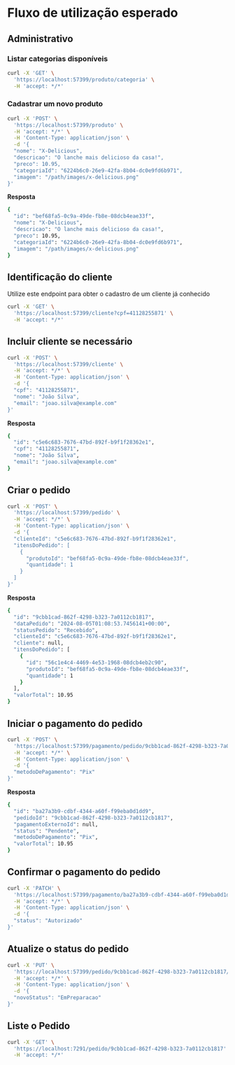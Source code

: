 # Fluxo de utilização esperado

## Administrativo

### Listar categorias disponíveis

```bash
curl -X 'GET' \
  'https://localhost:57399/produto/categoria' \
  -H 'accept: */*'
```

### Cadastrar um novo produto

```bash
curl -X 'POST' \
  'https://localhost:57399/produto' \
  -H 'accept: */*' \
  -H 'Content-Type: application/json' \
  -d '{
  "nome": "X-Delicious",
  "descricao": "O lanche mais delicioso da casa!",
  "preco": 10.95,
  "categoriaId": "6224b6c0-26e9-42fa-8b04-dc0e9fd6b971",
  "imagem": "/path/images/x-delicious.png"
}'
```

**Resposta**

```bash
{
  "id": "bef68fa5-0c9a-49de-fb8e-08dcb4eae33f",
  "nome": "X-Delicious",
  "descricao": "O lanche mais delicioso da casa!",
  "preco": 10.95,
  "categoriaId": "6224b6c0-26e9-42fa-8b04-dc0e9fd6b971",
  "imagem": "/path/images/x-delicious.png"
}
```

## Identificação do cliente
Utilize este endpoint para obter o cadastro de um cliente já conhecido

```bash
curl -X 'GET' \
  'https://localhost:57399/cliente?cpf=41128255871' \
  -H 'accept: */*'
```

## Incluir cliente se necessário

```bash
curl -X 'POST' \
  'https://localhost:57399/cliente' \
  -H 'accept: */*' \
  -H 'Content-Type: application/json' \
  -d '{
  "cpf": "41128255871",
  "nome": "João Silva",
  "email": "joao.silva@example.com"
}'
```

**Resposta**
```bash
{
  "id": "c5e6c683-7676-47bd-892f-b9f1f28362e1",
  "cpf": "41128255871",
  "nome": "João Silva",
  "email": "joao.silva@example.com"
}
```

## Criar o pedido

```bash
curl -X 'POST' \
  'https://localhost:57399/pedido' \
  -H 'accept: */*' \
  -H 'Content-Type: application/json' \
  -d '{
  "clienteId": "c5e6c683-7676-47bd-892f-b9f1f28362e1",
  "itensDoPedido": [
    {
      "produtoId": "bef68fa5-0c9a-49de-fb8e-08dcb4eae33f",
      "quantidade": 1
    }
  ]
}'
```

**Resposta**
```bash
{
  "id": "9cbb1cad-862f-4298-b323-7a0112cb1817",
  "dataPedido": "2024-08-05T01:08:53.7456141+00:00",
  "statusPedido": "Recebido",
  "clienteId": "c5e6c683-7676-47bd-892f-b9f1f28362e1",
  "cliente": null,
  "itensDoPedido": [
    {
      "id": "56c1e4c4-4469-4e53-1968-08dcb4eb2c90",
      "produtoId": "bef68fa5-0c9a-49de-fb8e-08dcb4eae33f",
      "quantidade": 1
    }
  ],
  "valorTotal": 10.95
}
```

## Iniciar o pagamento do pedido

```bash
curl -X 'POST' \
  'https://localhost:57399/pagamento/pedido/9cbb1cad-862f-4298-b323-7a0112cb1817' \
  -H 'accept: */*' \
  -H 'Content-Type: application/json' \
  -d '{
  "metodoDePagamento": "Pix"
}'
```

**Resposta**

```bash
{
  "id": "ba27a3b9-cdbf-4344-a60f-f99eba0d1dd9",
  "pedidoId": "9cbb1cad-862f-4298-b323-7a0112cb1817",
  "pagamentoExternoId": null,
  "status": "Pendente",
  "metodoDePagamento": "Pix",
  "valorTotal": 10.95
}
```

## Confirmar o pagamento do pedido

```bash
curl -X 'PATCH' \
  'https://localhost:57399/pagamento/ba27a3b9-cdbf-4344-a60f-f99eba0d1dd9' \
  -H 'accept: */*' \
  -H 'Content-Type: application/json' \
  -d '{
  "status": "Autorizado"
}'
```

## Atualize o status do pedido 

```bash
curl -X 'PUT' \
  'https://localhost:57399/pedido/9cbb1cad-862f-4298-b323-7a0112cb1817/status' \
  -H 'accept: */*' \
  -H 'Content-Type: application/json' \
  -d '{
  "novoStatus": "EmPreparacao"
}'
```

## Liste o Pedido

```bash
curl -X 'GET' \
  'https://localhost:7291/pedido/9cbb1cad-862f-4298-b323-7a0112cb1817' \
  -H 'accept: */*'
```